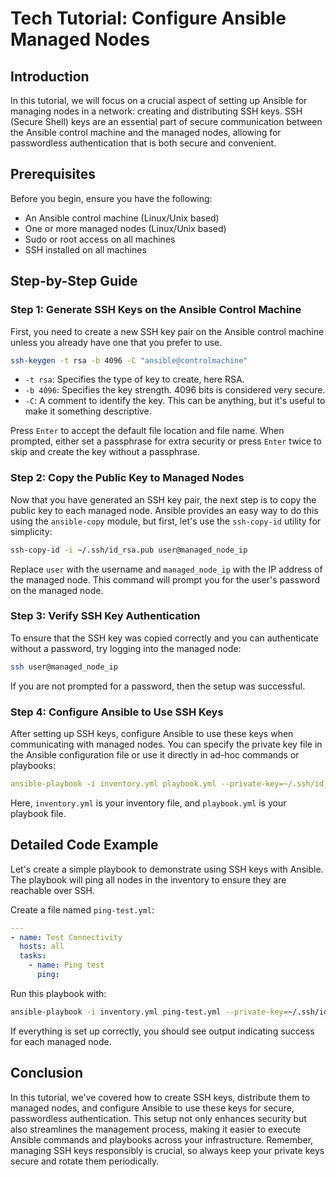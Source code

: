 # Tech Tutorial: Configure Ansible Managed Nodes

## Introduction

In this tutorial, we will focus on a crucial aspect of setting up Ansible for managing nodes in a network: creating and distributing SSH keys. SSH (Secure Shell) keys are an essential part of secure communication between the Ansible control machine and the managed nodes, allowing for passwordless authentication that is both secure and convenient.

## Prerequisites

Before you begin, ensure you have the following:
- An Ansible control machine (Linux/Unix based)
- One or more managed nodes (Linux/Unix based)
- Sudo or root access on all machines
- SSH installed on all machines

## Step-by-Step Guide

### Step 1: Generate SSH Keys on the Ansible Control Machine

First, you need to create a new SSH key pair on the Ansible control machine unless you already have one that you prefer to use.

```bash
ssh-keygen -t rsa -b 4096 -C "ansible@controlmachine"
```

- `-t rsa`: Specifies the type of key to create, here RSA.
- `-b 4096`: Specifies the key strength. 4096 bits is considered very secure.
- `-C`: A comment to identify the key. This can be anything, but it's useful to make it something descriptive.

Press `Enter` to accept the default file location and file name. When prompted, either set a passphrase for extra security or press `Enter` twice to skip and create the key without a passphrase.

### Step 2: Copy the Public Key to Managed Nodes

Now that you have generated an SSH key pair, the next step is to copy the public key to each managed node. Ansible provides an easy way to do this using the `ansible-copy` module, but first, let's use the `ssh-copy-id` utility for simplicity:

```bash
ssh-copy-id -i ~/.ssh/id_rsa.pub user@managed_node_ip
```

Replace `user` with the username and `managed_node_ip` with the IP address of the managed node. This command will prompt you for the user's password on the managed node.

### Step 3: Verify SSH Key Authentication

To ensure that the SSH key was copied correctly and you can authenticate without a password, try logging into the managed node:

```bash
ssh user@managed_node_ip
```

If you are not prompted for a password, then the setup was successful.

### Step 4: Configure Ansible to Use SSH Keys

After setting up SSH keys, configure Ansible to use these keys when communicating with managed nodes. You can specify the private key file in the Ansible configuration file or use it directly in ad-hoc commands or playbooks:

```yaml
ansible-playbook -i inventory.yml playbook.yml --private-key=~/.ssh/id_rsa
```

Here, `inventory.yml` is your inventory file, and `playbook.yml` is your playbook file.

## Detailed Code Example

Let's create a simple playbook to demonstrate using SSH keys with Ansible. The playbook will ping all nodes in the inventory to ensure they are reachable over SSH.

Create a file named `ping-test.yml`:

```yaml
---
- name: Test Connectivity
  hosts: all
  tasks:
    - name: Ping test
      ping:
```

Run this playbook with:

```bash
ansible-playbook -i inventory.yml ping-test.yml --private-key=~/.ssh/id_rsa
```

If everything is set up correctly, you should see output indicating success for each managed node.

## Conclusion

In this tutorial, we've covered how to create SSH keys, distribute them to managed nodes, and configure Ansible to use these keys for secure, passwordless authentication. This setup not only enhances security but also streamlines the management process, making it easier to execute Ansible commands and playbooks across your infrastructure. Remember, managing SSH keys responsibly is crucial, so always keep your private keys secure and rotate them periodically.